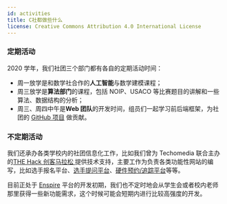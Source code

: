 ```yaml
---
id: activities
title: C社都做些什么
license: Creative Commons Attribution 4.0 International License
---
```


### 定期活动

2020 学年，我们社团三个部门都有各自的定期活动时间：

- 周一放学是和数学社合作的**人工智能**与数学建模课程；
- 周三放学是**算法部门**的课程，包括 NOIP、USACO 等比赛题目的讲解和一些算法、数据结构的分析；
- 周三、周四中午是**Web 团队**的开发时间，组员们一起学习前后端框架，为社团的 [GitHub 项目](https://github.com/Computerization) 做贡献。

### 不定期活动

我们还承办各类学校内的社团信息化工作，比如我们曾为 Techomedia 联合主办的[THE Hack 创客马拉松 ](https://thehack.org.cn)提供技术支持，主要工作为负责各类功能性网站的编写，比如选手报名平台、[选手提问平台](https://github.com/hackinit/helpq)、[硬件预约/追踪平台](https://github.com/hackinit/cog)等等。

目前正处于 [Enspire](enspire/what-is-enspire) 平台的开发初期，我们也不定时地会从学生会或者校内老师那里获得一些新功能需求，这个时候可能会短期内进行比较高强度的开发。
